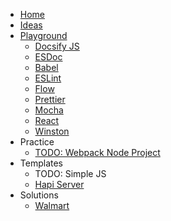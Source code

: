 * [Home](/)
* [Ideas](play/test.npm/)
* [Playground](play/)
  * [Docsify JS](play/test.docsify/docs/)
  * [ESDoc](play/test.esdoc/)
  * [Babel](play/test.babel/)
  * [ESLint](play/test.eslint/)
  * [Flow](play/test.flow/)
  * [Prettier](play/test.prettier/)
  * [Mocha](play/test.mocha/)
  * [React](play/test.react/)
  * [Winston](play/test.winston/)
* Practice
  * [TODO: Webpack Node Project](/practice/webpack.node/)
* Templates
  * TODO: Simple JS
  * [Hapi Server](https://devlinjunker.github.io/template.node.hapi/)
* Solutions
  * [Walmart](sol/walmart.md)
